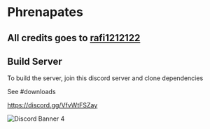 # Phrenapates

## All credits goes to [rafi1212122](https://github.com/rafi1212122)

## Build Server

To build the server, join this discord server and clone dependencies

See #downloads

https://discord.gg/VfvWtFSZay

![Discord Banner 4](https://discord.com/api/guilds/1286247108898324491/widget.png?style=banner4)
